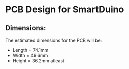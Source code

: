 # PCB Design for SmartDuino

## Dimensions:

The estimated dimensions for the PCB will be:
- Length = 74.1mm
- Width = 49.6mm
- Height = 36.2mm atleast
